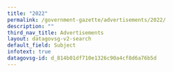 ```yaml
---
title: "2022"
permalink: /government-gazette/advertisements/2022/
description: ""
third_nav_title: Advertisements
layout: datagovsg-v2-search
default_field: Subject
infotext: true
datagovsg-id: d_814b01df710e1326c90a4cf8d6a76b5d
---
```

